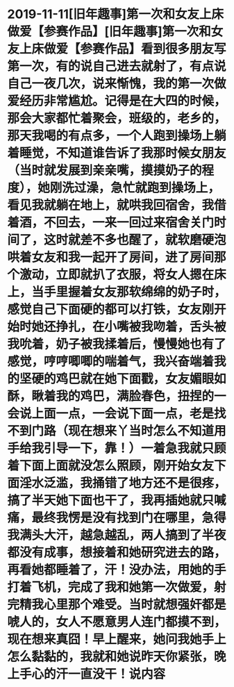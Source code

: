 # 2019-11-11[旧年趣事]第一次和女友上床做爱【参赛作品】[旧年趣事]第一次和女友上床做爱【参赛作品】看到很多朋友写第一次，有的说自己进去就射了，有点说自己一夜几次，说来惭愧，我的第一次做爱经历非常尴尬。记得是在大四的时候，那会大家都忙着聚会，班级的，老乡的，那天我喝的有点多，一个人跑到操场上躺着睡觉，不知道谁告诉了我那时候女朋友（当时就发展到亲亲嘴，摸摸奶子的程度），她刚洗过澡，急忙就跑到操场上，看见我就躺在地上，就哄我回宿舍，我借着酒，不回去，一来一回过来宿舍关门时间了，这时就差不多也醒了，就软磨硬泡哄着女友和我一起开了房间，进了房间那个激动，立即就扒了衣服，将女人摁在床上，当手里握着女友那软绵绵的奶子时，感觉自己下面硬的都可以打铁，女友刚开始时她还挣扎，在小嘴被我吻着，舌头被我吮着，奶子被我揉着后，慢慢她也有了感觉，哼哼唧唧的喘着气，我兴奋端着我的坚硬的鸡巴就在她下面戳，女友媚眼如酥，瞅着我的鸡巴，满脸春色，扭捏的一会说上面一点，一会说下面一点，老是找不到门路（现在想来丫当时怎么不知道用手给我引导一下，靠！）一着急我就只顾着下面上面就没怎么照顾，刚开始女友下面淫水泛滥，我捅错了地方还不是很疼，搞了半天她下面也干了，我再插她就只喊痛，最终我愣是没有找到门在哪里，急得我满头大汗，越急越乱，两人搞到了半夜都没有成事，想接着和她研究进去的路，再看她都睡着了，汗！没办法，用她的手打着飞机，完成了我和她第一次做爱，射完精我心里那个难受。当时就想强奸都是唬人的，女人不愿意男人连门都摸不到，现在想来真囧！早上醒来，她问我她手上怎么黏黏的，我就和她说昨天你紧张，晚上手心的汗一直没干！说内容